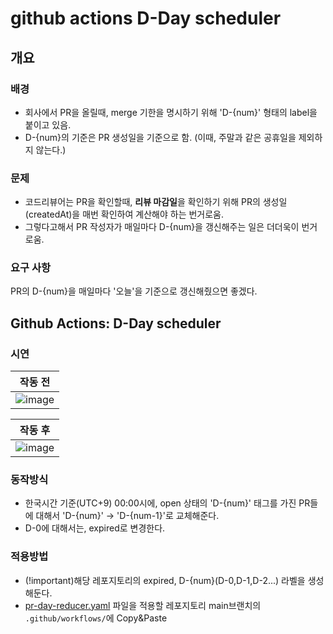 # github actions D-Day scheduler

## 개요

### 배경
- 회사에서 PR을 올릴때, merge 기한을 명시하기 위해 'D-{num}' 형태의 label을 붙이고 있음. 
- D-{num}의 기준은 PR 생성일을 기준으로 함. (이때, 주말과 같은 공휴일을 제외하지 않는다.)

### 문제
- 코드리뷰어는 PR을 확인할때, **리뷰 마감일**을 확인하기 위해 PR의 생성일(createdAt)을 매번 확인하여 계산해야 하는 번거로움.
- 그렇다고해서 PR 작성자가 매일마다 D-{num}을 갱신해주는 일은 더더욱이 번거로움.

### 요구 사항
PR의 D-{num}을 매일마다 '오늘'을 기준으로 갱신해줬으면 좋겠다.


## Github Actions: D-Day scheduler

### 시연

| 작동 전 | 
| ----- | 
| ![image](https://user-images.githubusercontent.com/75013334/199412133-8af3c42c-7ab6-4263-b42e-5115321dabef.png) |

| 작동 후 |
| ----- |
|![image](https://user-images.githubusercontent.com/75013334/199412266-621b165c-d747-49ce-b2b2-fea29117dca2.png) |

### 동작방식
- 한국시간 기준(UTC+9) 00:00시에, open 상태의 'D-{num}' 태그를 가진 PR들에 대해서 'D-{num}' -> 'D-{num-1}'로 교체해준다.
- D-0에 대해서는, expired로 변경한다.

### 적용방법
- (!important)해당 레포지토리의 expired, D-{num}(D-0,D-1,D-2...) 라벨을 생성해둔다.
- [pr-day-reducer.yaml](./.github/workflows/pr-day-reducer.yaml) 파일을 적용할 레포지토리 main브랜치의 `.github/workflows/`에 Copy&Paste



